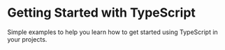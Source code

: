 # Getting Started with TypeScript

Simple examples to help you learn how to get started using TypeScript in your projects.